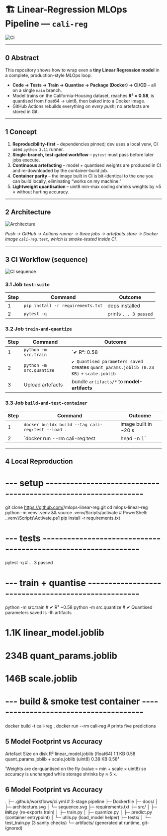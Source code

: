 # 🏗️  Linear-Regression MLOps Pipeline — `cali-reg`

![CI](https://github.com/<your-github-handle>/mlops-linear-reg/actions/workflows/ci.yml/badge.svg)

---

## 0  Abstract
This repository shows how to wrap even a **tiny Linear Regression model** in a complete, production-style MLOps loop:

* **Code → Tests → Train → Quantise → Package (Docker) → CI/CD** – all on a single `main` branch.  
* Model trains on the California-Housing dataset, reaches **R² ≈ 0.58**, is quantised from float64 → uint8, then baked into a Docker image.  
* GitHub Actions rebuilds everything on *every push*; no artefacts are stored in Git.  

---

## 1  Concept
1. **Reproducibility-first** – dependencies pinned; dev uses a local venv, CI uses `python 3.11` runner.  
2. **Single-branch, test-gated workflow** – `pytest` must pass before later jobs execute.  
3. **Continuous artefacting** – model + quantised weights are produced in CI and re-downloaded by the container-build job.  
4. **Container parity** – the image built in CI is bit-identical to the one you can build locally, eliminating “works on my machine.”  
5. **Lightweight quantisation** – uint8 min-max coding shrinks weights by ≈5 × without hurting accuracy.

---

## 2  Architecture

![Architecture](docs/architecture.svg)

*Push → GitHub → Actions runner → three jobs → artefacts store → Docker image `cali-reg:test`, which is smoke-tested inside CI.*

---

## 3  CI Workflow (sequence)

![CI sequence](docs/sequence.svg)

### 3.1  Job `test-suite`
| Step | Command | Outcome |
|------|---------|---------|
| 1 | `pip install -r requirements.txt` | deps installed |
| 2 | `pytest -q` | prints `... 3 passed` |

### 3.2  Job `train-and-quantize`
| Step | Command | Outcome |
|------|---------|---------|
| 1 | `python -m src.train` | `✔ R²: 0.58 | RMSE: 0.74`<br>creates `artifacts/linear_model.joblib (1.1 KB)` |
| 2 | `python -m src.quantize` | `✔ Quantised parameters saved`<br>creates `quant_params.joblib (0.23 KB)` + `scale.joblib` |
| 3 | Upload artefacts | bundle `artifacts/*` to **model-artifacts** |

### 3.3  Job `build-and-test-container`
| Step | Command | Outcome |
|------|---------|---------|
| 1 | `docker buildx build --tag cali-reg:test --load .` | image built in ~20 s |
| 2 | `docker run --rm cali-reg:test | head -n 1` | `Sample predictions: [0.719 1.764 2.710 2.839 2.605]` |

---

## 4  Local Reproduction 


# --- setup --------------------------------------------------------------
git clone https://github.com/<your-github-handle>/mlops-linear-reg.git
cd mlops-linear-reg
python -m venv .venv && source .venv/Scripts/activate      # PowerShell: .\.venv\Scripts\Activate.ps1
pip install -r requirements.txt

# --- tests --------------------------------------------------------------
pytest -q          # ... 3 passed

# --- train + quantise ---------------------------------------------------
python -m src.train          # ✔ R² ~0.58
python -m src.quantize       # ✔ Quantised parameters saved
ls -lh artifacts
# 1.1K linear_model.joblib
# 234B quant_params.joblib
# 146B scale.joblib

# --- build & smoke test container --------------------------------------
docker build -t cali-reg .
docker run --rm cali-reg     # prints five predictions

## 5  Model Footprint vs Accuracy

Artefact	Size on disk	R²
linear_model.joblib (float64)	1.1 KB	0.58
quant_params.joblib + scale.joblib (uint8)	0.38 KB	0.58¹

¹Weights are de-quantised on the fly (value = min + scale × uint8) so accuracy is unchanged while storage shrinks by ≈ 5 ×.

## 6  Model Footprint vs Accuracy

.
├─ .github/workflows/ci.yml            # 3-stage pipeline
├─ Dockerfile
├─ docs/
│   ├─ architecture.svg
│   └─ sequence.svg
├─ requirements.txt
├─ src/
│   ├─ __init__.py     (re-exports train)
│   ├─ train.py
│   ├─ quantize.py
│   ├─ predict.py      (container entrypoint)
│   └─ utils.py        (load_model helper)
├─ tests/
│   └─ test_train.py   (3 sanity checks)
└─ artifacts/          (generated at runtime, git-ignored)

